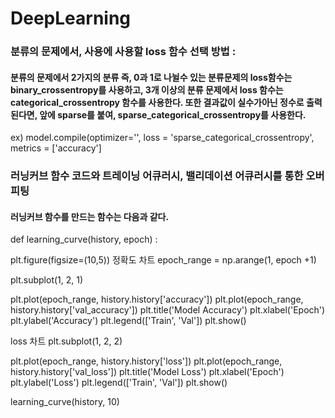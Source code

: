 # DeepLearning
### 분류의 문제에서, 사용에 사용할 loss 함수 선택 방법 : 
#### 분류의 문제에서 2가지의 분류 즉, 0과 1로 나뉠수 있는 분류문제의 loss함수는 binary_crossentropy를 사용하고, 3개 이상의 분류 문제에서 loss 함수는 categorical_crossentropy 함수를 사용한다. 또한 결과값이 실수가아닌 정수로 출력된다면, 앞에 sparse를 붙여, sparse_categorical_crossentropy를 사용한다.
ex) model.compile(optimizer='', loss = 'sparse_categorical_crossentropy', metrics = ['accuracy']

### 러닝커브 함수 코드와 트레이닝 어큐러시, 밸리데이션 어큐러시를 통한 오버피팅 
#### 러닝커브 함수를 만드는 함수는 다음과 같다.
def learning_curve(history, epoch) :

  plt.figure(figsize=(10,5))
  정확도 차트
  epoch_range = np.arange(1, epoch +1)

  plt.subplot(1, 2, 1)

  plt.plot(epoch_range, history.history['accuracy'])
  plt.plot(epoch_range, history.history['val_accuracy'])
  plt.title('Model Accuracy')
  plt.xlabel('Epoch')
  plt.ylabel('Accuracy')
  plt.legend(['Train', 'Val'])
  plt.show()

  loss 차트
  plt.subplot(1, 2, 2)

  plt.plot(epoch_range, history.history['loss'])
  plt.plot(epoch_range, history.history['val_loss'])
  plt.title('Model Loss')
  plt.xlabel('Epoch')
  plt.ylabel('Loss')
  plt.legend(['Train', 'Val'])
  plt.show()

  learning_curve(history, 10)
